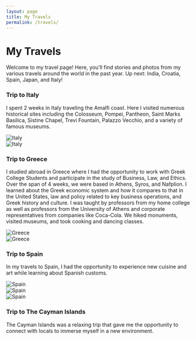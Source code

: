 ```yaml
---
layout: page
title: My Travels
permalink: /travels/
---
```


# My Travels

Welcome to my travel page! Here, you'll find stories and photos from my various travels around the world in the past year. Up next: India, Croatia, Spain, Japan, and Italy!


### Trip to Italy
I spent 2 weeks in Italy traveling the Amalfi coast. Here I visited numerous historical sites including the Colosseum, Pompei, Pantheon, Saint Marks Basilica, Sistine Chapel, Trevi Fountain, Palazzo Vecchio, and a variety of famous museums.
<div class="travel-section">
  <div class="responsive-img-container">
    <img src="/assets/img/italy1.png" alt="Italy" class="responsive-img">
  </div>
  <div class="responsive-img-container">
    <img src="/assets/img/italy2.png" alt="Italy" class="responsive-img">
  </div>
</div>

### Trip to Greece
I studied abroad in Greece where I had the opportunity to work with Greek College Students and participate in the study of Business, Law, and Ethics. Over the span of 4 weeks, we were based in Athens, Syros, and Nafplion. I learned about the Greek economic system and how it compares to that in the United States, law and policy related to key business operations, and Greek history and culture. I was taught by professors from my home college as well as professors from the University of Athens and corporate representatives from companies like Coca-Cola. We hiked monuments, visited museums, and took cooking and dancing classes.
  <div class="responsive-img-container">
    <img src="/assets/img/greece2.png" alt="Greece" class="responsive-img">
  </div>
  <div class="responsive-img-container">
    <img src="/assets/img/greece3.png" alt="Greece" class="responsive-img">
  </div>
</div>

### Trip to Spain
In my travels to Spain, I had the opportunity to experience new cuisine and art while learning about Spanish customs.
<div class="travel-section">
  <div class="responsive-img-container">
    <img src="/assets/img/spain1.png" alt="Spain" class="responsive-img">
  </div>
  <div class="responsive-img-container">
    <img src="/assets/img/spain2.png" alt="Spain" class="responsive-img">
  </div>
  <div class="responsive-img-container">
    <img src="/assets/img/spain3.png" alt="Spain" class="responsive-img">
  </div>
</div>

### Trip to The Cayman Islands
The Cayman Islands was a relaxing trip that gave me the opportunity to connect with locals to immerse myself in a new environment.

